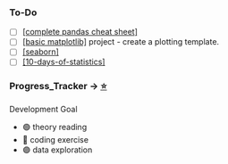 ### To-Do
- [ ] [[complete pandas cheat sheet]]() 
- [ ] [[basic matplotlib]]() project - create a plotting template. 
- [ ] [[seaborn]](https://seaborn.pydata.org/tutorial.html)
- [ ] [[10-days-of-statistics]](https://www.hackerrank.com/domains/tutorials/10-days-of-statistics)

### Progress_Tracker -> [:star:](https://github.com/krystinli/Inner_Space)
Development Goal
- :green_circle: theory reading
- :large_blue_circle: coding exercise
- :purple_circle: data exploration 





